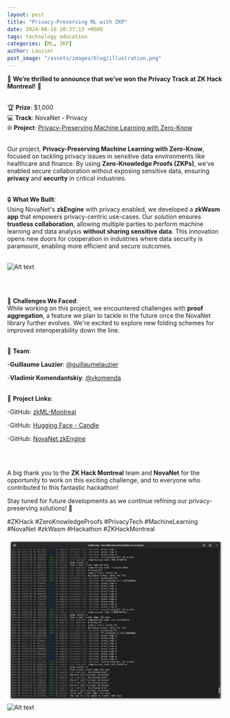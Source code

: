 ```yaml
---
layout: post
title: "Privacy-Preserving ML with ZKP"
date: 2024-08-16 20:37:13 +0600
tags: technology education
categories: [ML, ZKP]
author: Lauzier
post_image: "/assets/images/blog/illustration.png"
---
```


🎉 **We’re thrilled to announce that we’ve won the Privacy Track at ZK Hack Montreal!** 🎉
<br>
<br>

🏆 **Prize**: $1,000  
💻 **Track**: NovaNet - Privacy  
🌐 **Project**: [Privacy-Preserving Machine Learning with Zero-Know](https://devfolio.co/projects/privacypreserving-machine-learning-with-zeroknow-5c34)
<br>
<br>

Our project, **Privacy-Preserving Machine Learning with Zero-Know**, focused on tackling privacy issues in sensitive data environments like healthcare and finance. By using **Zero-Knowledge Proofs (ZKPs)**, we’ve enabled secure collaboration without exposing sensitive data, ensuring **privacy** and **security** in critical industries.
<br>
<br>

🔒 **What We Built**:  
Using NovaNet's **zkEngine** with privacy enabled, we developed a **zkWasm app** that empowers privacy-centric use-cases. Our solution ensures **trustless collaboration**, allowing multiple parties to perform machine learning and data analysis **without sharing sensitive data**. This innovation opens new doors for cooperation in industries where data security is paramount, enabling more efficient and secure outcomes.
<br>
<br>

![Alt text](/assets/images/blog/diagram-zkml.png)

<br>
<br>

🚧 **Challenges We Faced**:  
While working on this project, we encountered challenges with **proof aggregation**, a feature we plan to tackle in the future once the NovaNet library further evolves. We're excited to explore new folding schemes for improved interoperability down the line.
<br>
<br>

👥 **Team**:

-**Guillaume Lauzier**: [@guillaumelauzier](https://github.com/guillaumelauzier)  

-**Vladimir Komendantskiy**: [@vkomenda](https://github.com/vkomenda)
<br>
<br>

🔗 **Project Links**:  

-GitHub: [zkML-Montreal](https://github.com/guillaumelauzier/zkml-montreal)  

-GitHub: [Hugging Face - Candle](https://github.com/huggingface/candle)  

-GitHub: [NovaNet zkEngine](https://github.com/ICME-Lab/zkEngine_dev/tree/main)

<br>
<br>

A big thank you to the **ZK Hack Montreal** team and **NovaNet** for the opportunity to work on this exciting challenge, and to everyone who contributed to this fantastic hackathon!

Stay tuned for future developments as we continue refining our privacy-preserving solutions! 🚀

#ZKHack #ZeroKnowledgeProofs #PrivacyTech #MachineLearning #NovaNet #zkWasm #Hackathon #ZKHackMontreal

![Alt text](/assets/images/blog/screenshot-zkml.png)
![Alt text](/assets/images/blog/screenshot-zkml2.png)